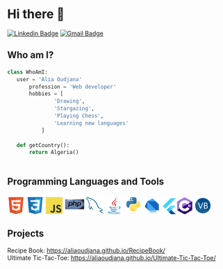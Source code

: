 # Hi there 👋

[![Linkedin Badge](https://img.shields.io/badge/-aliaoudjana-blue?style=flat-square&logo=Linkedin&logoColor=white&link=https://www.linkedin.com/in/alia-oudjana/)](https://www.linkedin.com/in/alia-oudjana/)
[![Gmail Badge](https://img.shields.io/badge/-aliaoudjana@gmail.com-c14438?style=flat-square&logo=Gmail&logoColor=white&link=mailto:aliaoudjana@gmail.com)](mailto:aliaoudjana@gmail.com)


## Who am I?
 ```python
 class WhoAmI:
 	user = 'Alia Oudjana'
		profession = 'Web developer'
		hobbies = [
				'Drawing',
				'Stargazing',
				'Playing Chess',
				'Learning new languages'
			]
	
	def getCountry():
		return Algeria()
	
 ```

## Programming Languages and Tools
 <img src = 'images/html.svg' height='40'/>  <img src = 'images/css.svg' width='40'/>
<img src = 'images/js.svg' width='40'/> <img src = 'images/php.svg' width='46'/> 
<img src = 'images/sql.svg' width='40'/>
<img src = 'images/java.svg' width='40'/> <img src = 'images/python.svg' width='40'/>
<img src = 'images/dart.svg' width='40'/> <img src = 'images/flutter-logo.svg' width='30'/>
<img src = 'images/c-sharp.svg' width='35'/> <img src = 'images/vbnet.svg' width='40'/>

## Projects

Recipe Book: https://aliaoudjana.github.io/RecipeBook/ <br>
Ultimate Tic-Tac-Toe: https://aliaoudjana.github.io/Ultimate-Tic-Tac-Toe/
 
